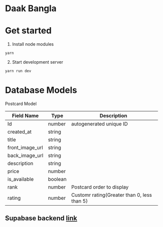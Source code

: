 # Daak Bangla

# Get started

1. Install node modules
```
yarn
```

2. Start development server
```
yarn run dev
```




# Database Models

Postcard Model

| Field Name| Type | Description
| ----------- | ----------- | ------------- |
| Id | number | autogenerated unique ID
| created_at | string |
| title | string |
| front_image_url | string |
| back_image_url | string |
| description | string |
| price | number |
| is_available | boolean |
| rank | number | Postcard order to display |
| rating | number | Customr rating(Greater than 0, less than 5)




## Supabase backend [link](https://app.supabase.com/project/cmzaawcgclefflxfidlm)
